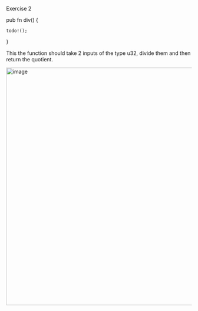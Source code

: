 Exercise 2

pub fn div() {

    todo!();
}

This the function should take 2 inputs of the type u32, divide them and then return the quotient.

<img width="1289" height="644" alt="image" src="https://github.com/user-attachments/assets/fb39c42f-f000-4e68-9c43-1662de8fac67" />
